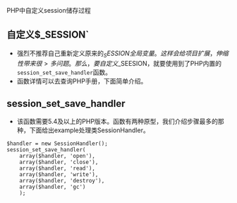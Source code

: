 PHP中自定义session储存过程

## 自定义$_SESSION`
* 强烈不推荐自己重新定义原来的$_SESSION全局变量。这样会给项目扩展，伸缩性带来很>多问题。那么，要自定义$_SEESION，就要使用到了PHP内置的`session_set_save_handler`函数。
* 函数详情可以去查询PHP手册，下面简单介绍。

## session_set_save_handler
* 该函数需要5.4及以上的PHP版本。函数有两种原型，我们介绍步骤最多的那种，下面给出example处理类SessionHandler。
```
$handler = new SessionHandler();
session_set_save_handler(
    array($handler, 'open'),
    array($handler, 'close'),
    array($handler, 'read'),
    array($handler, 'write'),
    array($handler, 'destroy'),
    array($handler, 'gc')
    );
```

